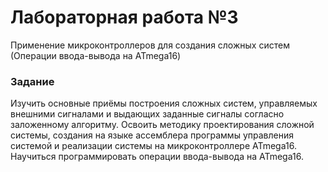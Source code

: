 # Лабораторная работа №3

Применение микроконтроллеров для создания сложных систем (Операции ввода-вывода на ATmega16)

### Задание

Изучить основные приёмы построения сложных систем, управляемых внешними сигналами и выдающих заданные сигналы согласно заложенному алгоритму.
Освоить методику проектирования сложной системы, создания на языке ассемблера программы управления системой и реализации системы на микроконтроллере ATmega16. Научиться программировать операции ввода-вывода на ATmega16.
